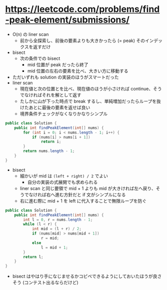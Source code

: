 # https://leetcode.com/problems/find-peak-element/submissions/

- O(n) の liner scan
  - 前から全探索し、前後の要素よりも大きかったら (= peak) そのインデックスを返すだけ
- bisect
  - 次の条件での bisect
    - mid 位置が peak だったら終了
    - mid 位置の左右の要素を比べ、大きい方に移動する
- ただいずれも solution の実装のほうがスマートだった
- liner scan
  - 現在値と次の位置とを比べ、現在値のほうが小さければ continue、そうでなければそれを解として返す
  - たしかに山が下った時点で break するし、単純増加だったらループを抜けたあとに最後の要素を返せば良い
  - 境界条件チェックがなくなりかなりシンプル

```java
public class Solution {
    public int findPeakElement(int[] nums) {
        for (int i = 0; i < nums.length - 1; i++) {
            if (nums[i] > nums[i + 1])
                return i;
        }
        return nums.length - 1;
    }
}
```

- bisect
  - 細かいが mid は `(left + right) / 2` でよい
    - 自分の実装の式展開でも求められる
  - liner scan と同じ要領で mid + 1 よりも mid が大きければ左へ戻り、そうでなければ右へ進む方針だと if 文がシンプルになる
  - 右に進む際に mid + 1 を left に代入することで無限ループを防ぐ

```java
public class Solution {
    public int findPeakElement(int[] nums) {
        int l = 0, r = nums.length - 1;
        while (l < r) {
            int mid = (l + r) / 2;
            if (nums[mid] > nums[mid + 1])
                r = mid;
            else
                l = mid + 1;
        }
        return l;
    }
}
```

- bisect はやはり手になじませるかコピペできるようにしておいたほうが良さそう (コンテスト出るならだけど)
